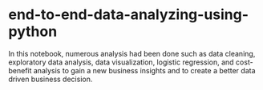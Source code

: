 # end-to-end-data-analyzing-using-python
In this notebook, numerous analysis had been done such as data cleaning, exploratory data analysis, data visualization, logistic regression, and cost-benefit analysis to gain a new business insights and to create a better data driven business decision.
